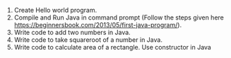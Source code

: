 1) Create Hello world program.
2) Compile and Run Java in command prompt (Follow the steps given here https://beginnersbook.com/2013/05/first-java-program/).
3) Write code to add two numbers in Java.
4) Write code to take squareroot of a number in Java.
5) Write code to calculate area of a rectangle. Use constructor in Java
